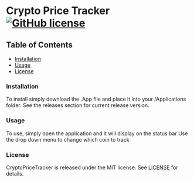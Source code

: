 # Crypto Price Tracker [![GitHub license](https://img.shields.io/badge/license-MIT-lightgrey.svg)](https://raw.githubusercontent.com/bthuilot/CryptoPriceTracker/master/LICENSE.md)

## Table of Contents

- [Installation](#installation)
- [Usage](#usage)
- [License](#license)

### Installation

To install simply download the .App file and place it into your /Applications folder. See the releases section for current release version.


### Usage

To use, simply open the application and it will display on the status bar
Use the drop down menu to change which coin to track

### License

CryptoPriceTracker is released under the MIT license. See [LICENSE ](https://github.com/bthuilot/CryptoPriceTracker) for details.
